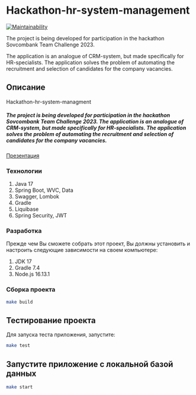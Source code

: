 # Hackathon-hr-system-management
[![Maintainability](https://api.codeclimate.com/v1/badges/665f156506173422193e/maintainability)](https://codeclimate.com/github/AndreevDan93/Hackathon-hr-system-managment/maintainability)

The project is being developed for participation in the hackathon Sovcombank Team Challenge 2023.

The application is an analogue of CRM-system, but made specifically for HR-specialists. 
The application solves the problem of automating the recruitment and selection of candidates for the company vacancies.
<h2>Описание</h2>
<p>Hackathon-hr-system-managment</p>

<h5> The project is being developed for participation in the hackathon Sovcombank Team Challenge 2023.
The application is an analogue of CRM-system, but made specifically for HR-specialists.
The application solves the problem of automating the recruitment 
and selection of candidates for the company vacancies.</h5>

<a href="https://github.com/AndreevDan93/Hackathon-hr-system-managment/blob/main/presentation.pdf">Презентация</a>

### Технологии

1. Java 17
2. Spring Boot, WVC, Data
3. Swagger, Lombok
4. Gradle
5. Liquibase
6. Spring Security, JWT

### Разработка

Прежде чем Вы сможете собрать этот проект, Вы должны установить и настроить следующие зависимости на своем компьютере:

1. JDK 17
2. Gradle 7.4
3. Node.js 16.13.1

### Сборка проекта

```bash
make build
```

## Тестирование проекта

Для запуска теста приложения, запустите:

```bash
make test
```

## Запустите приложение с локальной базой данных

```bash
make start
